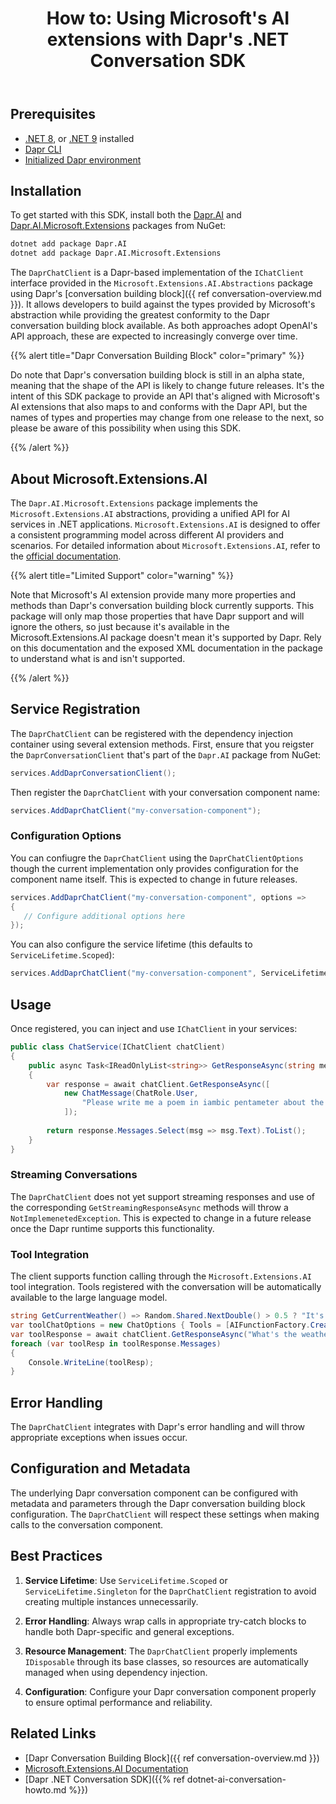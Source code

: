 ﻿---
type: docs
title: "How to: Using Microsoft's AI extensions with Dapr's .NET Conversation SDK"
linkTitle: "How to: Use Microsoft's AI extensions with Dapr"
weight: 500200
description: Learn how to create and use Dapr with Microsoft's AI extensions
---

## Prerequisites
- [.NET 8](https://dotnet.microsoft.com/download/dotnet/8.0), or [.NET 9](https://dotnet.microsoft.com/download/dotnet/9.0) installed
- [Dapr CLI](https://docs.dapr.io/getting-started/install-dapr-cli/)
- [Initialized Dapr environment](https://docs.dapr.io/getting-started/install-dapr-selfhost)

## Installation

To get started with this SDK, install both the [Dapr.AI](https://www.nuget.org/packages/Dapr.AI) and 
[Dapr.AI.Microsoft.Extensions](https://www.nuget.org/packages/Dapr.AI.Microsoft.Extensions) packages from NuGet:
```sh
dotnet add package Dapr.AI
dotnet add package Dapr.AI.Microsoft.Extensions
```

The `DaprChatClient` is a Dapr-based implementation of the `IChatClient` interface provided in the 
`Microsoft.Extensions.AI.Abstractions` package using Dapr's [conversation building block]({{ ref conversation-overview.md }}). It allows
developers to build against the types provided by Microsoft's abstraction while providing the greatest conformity to the 
Dapr conversation building block available. As both approaches adopt OpenAI's API approach, these are expected to increasingly
converge over time.

{{% alert title="Dapr Conversation Building Block" color="primary" %}}

Do note that Dapr's conversation building block is still in an alpha state, meaning that the shape of the API
is likely to change future releases. It's the intent of this SDK package to provide an API that's aligned with
Microsoft's AI extensions that also maps to and conforms with the Dapr API, but the names of types and properties
may change from one release to the next, so please be aware of this possibility when using this SDK.

{{% /alert %}}

## About Microsoft.Extensions.AI
The `Dapr.AI.Microsoft.Extensions` package implements the `Microsoft.Extensions.AI` abstractions, providing a unified API for
AI services in .NET applications. `Microsoft.Extensions.AI` is designed to offer a consistent programming model across
different AI providers and scenarios. For detailed information about `Microsoft.Extensions.AI`, refer to the 
[official documentation](https://learn.microsoft.com/en-us/dotnet/ai/microsoft-extensions-ai).

{{% alert title="Limited Support" color="warning" %}}

Note that Microsoft's AI extension provide many more properties and methods than Dapr's conversation building block currently
supports. This package will only map those properties that have Dapr support and will ignore the others, so just because
it's available in the Microsoft.Extensions.AI package doesn't mean it's supported by Dapr. Rely on this documentation
and the exposed XML documentation in the package to understand what is and isn't supported.

{{% /alert %}}

## Service Registration
The `DaprChatClient` can be registered with the dependency injection container using several extension methods. First,
ensure that you reigster the `DaprConversationClient` that's part of the `Dapr.AI` package from NuGet:

```csharp
services.AddDaprConversationClient();
```

Then register the `DaprChatClient` with your conversation component name:

```csharp
services.AddDaprChatClient("my-conversation-component");
```

### Configuration Options
You can confiugre the `DaprChatClient` using the `DaprChatClientOptions` though the current implementation only
provides configuration for the component name itself. This is expected to change in future releases.

```csharp
services.AddDaprChatClient("my-conversation-component", options => 
{
   // Configure additional options here 
});
```

You can also configure the service lifetime (this defaults to `ServiceLifetime.Scoped`):

```csharp
services.AddDaprChatClient("my-conversation-component", ServiceLifetime.Singleton);
```

## Usage
Once registered, you can inject and use `IChatClient` in your services:

```csharp
public class ChatService(IChatClient chatClient)
{
    public async Task<IReadOnlyList<string>> GetResponseAsync(string message)
    {
        var response = await chatClient.GetResponseAsync([
            new ChatMessage(ChatRole.User,
                "Please write me a poem in iambic pentameter about the joys of using Dapr to develop distributed applications with .NET")
            ]);
        
        return response.Messages.Select(msg => msg.Text).ToList();
    }
}
```

### Streaming Conversations
The `DaprChatClient` does not yet support streaming responses and use of the corresponding `GetStreamingResponseAsync` 
methods will throw a `NotImplemenetedException`. This is expected to change in a future release once the Dapr runtime
supports this functionality.

### Tool Integration
The client supports function calling through the `Microsoft.Extensions.AI` tool integration. Tools registered with the 
conversation will be automatically available to the large language model.

```csharp
string GetCurrentWeather() => Random.Shared.NextDouble() > 0.5 ? "It's sunny today!" : "It's raining today!";
var toolChatOptions = new ChatOptions { Tools = [AIFunctionFactory.Create(GetCurrentWeather, "weather")] };
var toolResponse = await chatClient.GetResponseAsync("What's the weather like today?", toolChatOptions);
foreach (var toolResp in toolResponse.Messages)
{
    Console.WriteLine(toolResp);
}
```

## Error Handling
The `DaprChatClient` integrates with Dapr's error handling and will throw appropriate exceptions when issues occur.

## Configuration and Metadata
The underlying Dapr conversation component can be configured with metadata and parameters through the Dapr conversation 
building block configuration. The `DaprChatClient` will respect these settings when making calls to the conversation component.

## Best Practices

1. **Service Lifetime**: Use `ServiceLifetime.Scoped` or `ServiceLifetime.Singleton` for the `DaprChatClient` registration to avoid creating multiple instances unnecessarily.

2. **Error Handling**: Always wrap calls in appropriate try-catch blocks to handle both Dapr-specific and general exceptions.

3. **Resource Management**: The `DaprChatClient` properly implements `IDisposable` through its base classes, so resources are automatically managed when using dependency injection.

4. **Configuration**: Configure your Dapr conversation component properly to ensure optimal performance and reliability.

## Related Links

- [Dapr Conversation Building Block]({{ ref conversation-overview.md }})
- [Microsoft.Extensions.AI Documentation](https://learn.microsoft.com/en-us/dotnet/ai/microsoft-extensions-ai)
- [Dapr .NET Conversation SDK]({{% ref dotnet-ai-conversation-howto.md %}})
